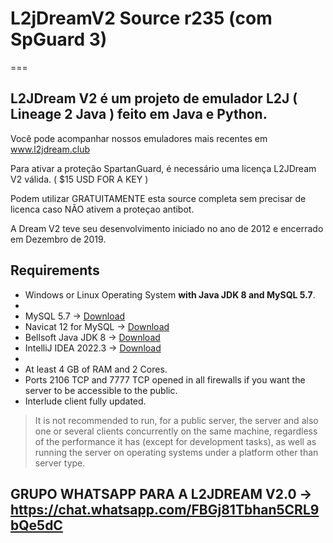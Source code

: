 # L2jDreamV2 Source r235 (com SpGuard 3)
===

L2JDream V2 é um projeto de emulador L2J ( Lineage 2 Java ) feito em Java e Python.
---

Você pode acompanhar nossos emuladores mais recentes em www.l2jdream.club

Para ativar a proteção SpartanGuard, é necessário uma licença L2JDream V2 válida. ( $15 USD FOR A KEY )

Podem utilizar GRATUITAMENTE esta source completa sem precisar de licenca caso NÃO ativem a proteçao antibot.

A Dream V2 teve seu desenvolvimento iniciado no ano de 2012 e encerrado em Dezembro de 2019.


Requirements
---
- Windows or Linux Operating System **with Java JDK 8 and MySQL 5.7**.
- 
- MySQL 5.7 -> [Download](https://drive.usercontent.google.com/download?id=1q9iynwSvS4JvUBLdo8EFvyXm0YzWeIxq&export=download)
- Navicat 12 for MySQL -> [Download](https://download.l2jdream.club/app/L2JDreamApps/DB_Navicat_12.7z)
- Bellsoft Java JDK 8 -> [Download](https://drive.usercontent.google.com/uc?id=157Ne1v-y7u1MCk64LAaLF92hWhNjVnuj&export=download)
- IntelliJ IDEA 2022.3 -> [Download](https://drive.usercontent.google.com/download?id=1X4oYHnqxXIYRhdh4rN-WVXauSzJXmTp5&export=download)
- 
- At least 4 GB of RAM and 2 Cores.
- Ports 2106 TCP and 7777 TCP opened in all firewalls if you want the server to be accessible to the public.
- Interlude client fully updated.

> It is not recommended to run, for a public server, the server and also one or several clients concurrently on the same machine, regardless of the performance it has (except for development tasks), as well as running the server on operating systems under a platform other than server type.



GRUPO WHATSAPP PARA A L2JDREAM V2.0 -> https://chat.whatsapp.com/FBGj81Tbhan5CRL9bQe5dC
---
